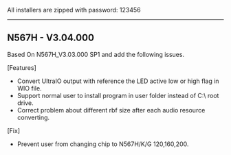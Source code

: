 All installers are zipped with password: 123456

-------------
N567H - V3.04.000
-------------
Based On N567H_V3.03.000 SP1 and add the following issues.

[Features] 
+ Convert UltraIO output with reference the LED active low or high flag in WIO file.
+ Support normal user to install program in user folder instead of C:\ root drive.
+ Correct problem about different rbf size after each audio resource converting.
    
[Fix]
+ Prevent user from changing chip to N567H/K/G 120,160,200.
    